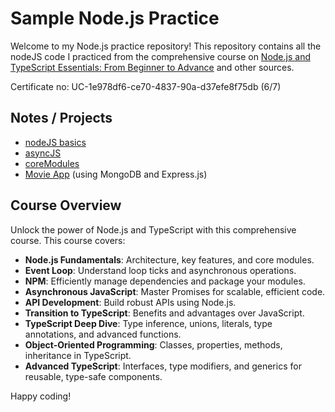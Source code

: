 # Sample Node.js Practice

Welcome to my Node.js practice repository! This repository contains all the nodeJS code I practiced from the comprehensive course on [Node.js and TypeScript Essentials: From Beginner to Advance](https://www.udemy.com/course/nodejs-getting-started/) and other sources. 

Certificate no: UC-1e978df6-ce70-4837-90a-d37efe8f75db (6/7)

## Notes / Projects
* [nodeJS basics](https://github.com/Samuelcy/nodejs-practice/tree/main/nodeJsBasics)
* [asyncJS](https://github.com/Samuelcy/nodejs-practice/tree/main/asyncJs)
* [coreModules](https://github.com/Samuelcy/nodejs-practice/tree/main/coreModules)
* [Movie App](https://github.com/Samuelcy/movie-app/tree/main) (using MongoDB and Express.js)

## Course Overview
Unlock the power of Node.js and TypeScript with this comprehensive course. This course covers:
- **Node.js Fundamentals**: Architecture, key features, and core modules.
- **Event Loop**: Understand loop ticks and asynchronous operations.
- **NPM**: Efficiently manage dependencies and package your modules.
- **Asynchronous JavaScript**: Master Promises for scalable, efficient code.
- **API Development**: Build robust APIs using Node.js.
- **Transition to TypeScript**: Benefits and advantages over JavaScript.
- **TypeScript Deep Dive**: Type inference, unions, literals, type annotations, and advanced functions.
- **Object-Oriented Programming**: Classes, properties, methods, inheritance in TypeScript.
- **Advanced TypeScript**: Interfaces, type modifiers, and generics for reusable, type-safe components.

Happy coding!

